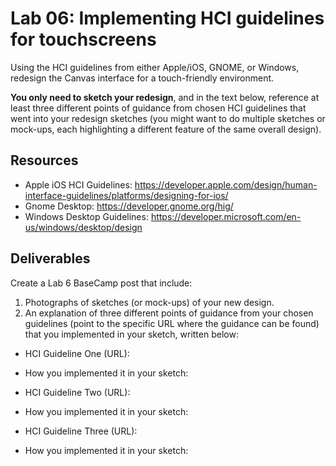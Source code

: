 # Lab 06: Implementing HCI guidelines for touchscreens

Using the HCI guidelines from either Apple/iOS, GNOME, or Windows, redesign the 
Canvas interface for a touch-friendly environment.

**You only need to sketch your redesign**, and in the text below, reference at least three different
points of guidance from chosen HCI guidelines that went into your redesign sketches (you might
want to do multiple sketches or mock-ups, each highlighting a different feature of the same overall design).

## Resources

* Apple iOS HCI Guidelines:
  https://developer.apple.com/design/human-interface-guidelines/platforms/designing-for-ios/
* Gnome Desktop:
  https://developer.gnome.org/hig/
* Windows Desktop Guidelines:
  https://developer.microsoft.com/en-us/windows/desktop/design

## Deliverables

Create a Lab 6 BaseCamp post that include:

1) Photographs of sketches (or mock-ups) of your new design.
2) An explanation of three different points of guidance from your chosen guidelines (point to the
   specific URL where the guidance can be found) that you implemented in your sketch, written below:

* HCI Guideline One (URL):
* How you implemented it in your sketch:

* HCI Guideline Two (URL):
* How you implemented it in your sketch:

* HCI Guideline Three (URL):
* How you implemented it in your sketch:
